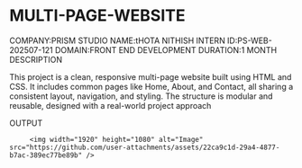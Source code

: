 # MULTI-PAGE-WEBSITE
COMPANY:PRISM STUDIO
NAME:tHOTA NITHISH
INTERN ID:PS-WEB-202507-121
DOMAIN:FRONT END DEVELOPMENT
DURATION:1 MONTH
DESCRIPTION


This project is a clean, responsive multi-page website built using HTML and CSS. It includes common pages like Home, About, and Contact, all sharing a consistent layout, navigation, and styling. The structure is modular and reusable, designed with a real-world project approach

OUTPUT



         <img width="1920" height="1080" alt="Image" src="https://github.com/user-attachments/assets/22ca9c1d-29a4-4877-b7ac-389ec77be89b" />
      
